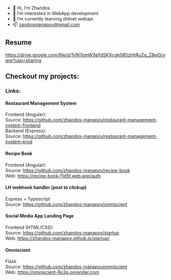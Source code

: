 - 👋 Hi, I’m Zhandos
- 👀 I’m interested in WebApp development
- 🌱 I’m currently learning dotnet webapi
- 📫 zandosmanapov@gmail.com

## Resume
https://drive.google.com/file/d/1VN7pmW3eYdSKXcgk085zhhRuZg_Z8elG/view?usp=sharing

## Checkout my projects: 
### Links:

#### Restaurant Management System
Frontend (Angular): <br>
Source: https://github.com/zhandos-manapov/restaurant-management-system-frontend <br>
Backend (Express): <br>
Source: https://github.com/zhandos-manapov/restaurant-management-system-prod <br>

#### Recipe Book
Frontend (Angular): <br>
Source: https://github.com/zhandos-manapov/recipe-book <br>
Web: https://recipe-book-f1d5f.web.app/auth <br>


#### LH webhook handler (post to clickup)
Express + Typescript <br>
Source: https://github.com/zhandos-manapov/omniscient <br>

#### Social Media App Landing Page
Frontend (HTML/CSS): <br>
Source: https://github.com/zhandos-manapov/startup <br>
Web: https://zhandos-manapov.github.io/startup/ <br>

#### Omniscient
Flask <br>
Source: https://github.com/zhandos-manapov/omniscient <br>
Web: https://omniscient-9o3g.onrender.com <br>

<!---
zhandos-manapov/zhandos-manapov is a ✨ special ✨ repository because its `README.md` (this file) appears on your GitHub profile.
You can click the Preview link to take a look at your changes.
--->

